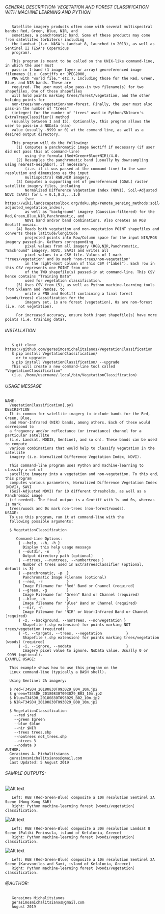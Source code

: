 ###### GENERAL DESCRIPTION: VEGETATION AND FOREST CLASSIFICATION WITH MACHINE LEARNING AND PYTHON

       Satellite imagery products often come with several multispectral bands: Red, Green, Blue, NIR, and
       sometimes, a panchromatic band. Some of these products may come from satellites (orbiters) including 
       the Landsat (i.e. NASA's Landsat 8, launched in 2013), as well as Sentinel II (ESA's Copernicus
       program). 
       
       This program is meant to be called on the UNIX-like command-line, in which the user must 
       pass-in 1-band (1 image layer or array) georeferenced image filenames (i.e. Geotiffs or JPEG2000, 
       PNG with "world file," etc.), including those for the Red, Green, Blue, and NIR bands. These are 
       required. The user must also pass-in two filename(s) for two shapefiles. One of these shapefiles 
       will hold points marking trees/forest/vegetation, and the other holidng points for 
       non-trees/non-vegetation/non-forest. Finally, the user must also pass-in the number of "trees" 
       (integer) for the number of "trees" used in Python/Sklearn's ExtraTreesClassifier() method
       (usually between 1 and 15). Optionally, this program allows the user to pass-in a NOData (nan)
       value (usually -9999 or 0) at the command line, as well as a desired output directory.
       
       This program will do the following:
         (1) Computes a panchromatic image Geotiff if necessary (if user did not pass this at command-line)
             using the formula (Red+Green+Blue+NIR)/4.0.
         (2) Resamples the panchromatic band (usually by downsampling using nearest-neighbor), if necessary, 
             (i.e. if it was passed at the command-line) to the same resolution and dimensions as the input 
             multispectral RGB,NIR imagery. 
         (3) Computes a supporting set of georeferenced (GDAL) raster satellite imagery files, including 
             Normalized Difference Vegetation Index (NDVI), Soil-Adjusted NDVI (SAVI) for L = 0.1,0.2,...1.0 
             (see https://wiki.landscapetoolbox.org/doku.php/remote_sensing_methods:soil-adjusted_vegetation_index),
             as well as "background" imagery (Gaussian-filtered) for the Red,Green,Blue,NIR,Panchromatic, and 
             NDVI band and/or band combinations. Also creates an RGB Geotiff mosaic. 
         (4) Reads both vegetation and non-vegetation POINT shapefiles and converts these latitude/longitude
             projected points into Row/Column space for the input NIR/RGB imagery passed-in. Gathers corresponding
             pixel values from all imagery (RGB,NIR,Panchromatic, "Backround" imagery, NDVI, SAVI) and writes all
             pixel values to a CSV file. Values of 1 mark "trees/vegetation" and 0s mark "non-trees/non-vegetation" 
             in the right-most column of this CSV ("Label"). Each row in this CSV represents one POINT from one 
             of the TWO shapefile(s) passed-in at command-line. This CSV hence contains "Training Data" 
             used for vegetation classification.
         (5) Uses CSV from (5), as well as Python machine-learning tools from Sklearn and Pandas, to 
             write a PNG and Geotiff containing a final forest (woods/trees) classification for the 
             imagery set. 1s are forest (vegetation), 0s are non-forest (i.e. not vegetation). 
             
         For increased accuracy, ensure both input shapefile(s) have more points (i.e. training data).

###### INSTALLATION

       $ git clone https://github.com/gerasimosmichalitsianos/VegetationClassification
       $ pip install VegetationClassification/
         or to upgrade:
       $ pip install VegetationClassification/ --upgrade
       This will create a new command-line tool called "VegetationClassification" 
       (i.e. /home/username/.local/bin/VegetationClassification)
        
###### USAGE MESSAGE

    NAME:
      VegetationClassification{.py}
    DESCRIPTION
      It is common for satellite imagery to include bands for the Red, Green, Blue, 
      and Near-Infrared (NIR) bands, among others. Each of these would correspond to 
      a frequency and/or reflectance (or irradiance) channel for a particular satellite 
      (i.e. Landsat, MODIS, Sentinel, and so on). These bands can be used to compute 
      various combinations that would help to classify vegetation in the satellite 
      imagery (i.e. Normalized Difference Vegetation Index, NDVI).

      This command-line program uses Python and machine-learning to classify a set of 
      satellite imagery into a vegetation and non-vegetation. To this end, this program 
      computes various parameters, Normalized Difference Vegetation Index (NDVI), SAVI 
      (Soil-Adjusted NDVI) for 10 different thresholds, as well as a Panchromaic image 
      (if needed). The final output is a Geotiff with 1s and 0s, whereas 1s mark 
      trees/woods and 0s mark non-trees (non-forest/woods).
    USAGE:
      To use this program, run it at command-line with the 
      following possible arguments:

      $ VegetationClassification
      
         Command-Line Options:
          { --help, --h, -h }
            Display this help usage message
          { --outdir, -o    } 
            Output directory path (optional)
          { --ntrees, --numtrees, --numbertrees }
            Number of trees used in ExtraTreesClassifier (optional, default is 3)
          { --panchromatic, -p  }
            Panchromatic Image Filename (optional)
          { --red, -r           }
            Image Filename for "Red" Band or Channel (required)
          { --green, -g         }
            Image Filename for "Green" Band or Channel (required)
          { --blue, -b          }
            Image filename for "Blue" Band or Channel (required)
          { --nir, -n           }
            Image Filename for "NIR" or Near-Infrared Band or Channel (required)
          { -z, --background, --nontrees, --nonvegetation }
            Shapefile (.shp extension) for points marking NOT trees/vegetation (required)
          { -t, --targets, --trees, --vegetation           }
            Shapefile (.shp extension) for points marking trees/vegetation (woods) (required)
          { -i, --ignore, --nodata                         }
            Imagery pixel value to ignore. NoData value. Usually 0 or -9999 (optional).
    EXAMPLE USAGE:

      This example shows how to use this program on the 
      Linux command-line (typically a BASH shell).

      Using Sentinel 2A imagery:
      
      $ red=T34SDH_20180830T093029_B04_10m.jp2
      $ green=T34SDH_20180830T093029_B03_10m.jp2
      $ blue=T34SDH_20180830T093029_B02_10m.jp2
      $ NIR=T34SDH_20180830T093029_B08_10m.jp2

      $ VegetationClassification
        --red $red 
        --green $green 
        --blue $blue 
        --nir $NIR
        --trees trees.shp 
        --nontrees not_trees.shp 
        --ntrees 3 
        --nodata 0
    AUTHOR: 
      Gerasimos A. Michalitsianos
      gerasimosmichalitsianos@gmail.com
      Last Updated: 5 August 2019

###### SAMPLE OUTPUTS:

![Alt text](https://i.imgur.com/usfzp1y.png)

       Left: RGB (Red-Green-Blue) composite a 10m resolution Sentinel 2A Scene (Hong Kong SAR)
       Right: Python machine-learning forest (woods/vegetation) classification.
       
![Alt text](https://i.imgur.com/corJyDg.png)

       Left: RGB (Red-Green-Blue) composite a 30m resolution Landsat 8 Scene (Paliki Peninsula, island of Kefalonia, Greece)
       Right: Python machine-learning forest (woods/vegetation) classification.

![Alt text](https://i.imgur.com/JTC2v6L.png)

       Left: RGB (Red-Green-Blue) composite a 10m resolution Sentinel 2A Scene (Karavomilos and Sami, island of Kefalonia, Greece)
       Right: Python machine-learning forest (woods/vegetation) classification.

###### @AUTHOR: 
       Gerasimos Michalitsianos
       gerasimosmichalitsianos@gmail.com
       August 2019
